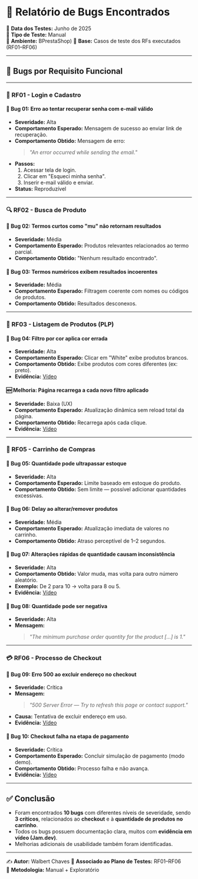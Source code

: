# 🐞 Relatório de Bugs Encontrados

📅 **Data dos Testes:** Junho de 2025  
🧪 **Tipo de Teste:** Manual  
🎯 **Ambiente:** BPrestaShop) 
📂 **Base:** Casos de teste dos RFs executados (RF01–RF06)  

---

## 🧩 Bugs por Requisito Funcional

---

### 🔐 RF01 - Login e Cadastro

#### 🐞 Bug 01: Erro ao tentar recuperar senha com e-mail válido
- **Severidade:** Alta
- **Comportamento Esperado:** Mensagem de sucesso ao enviar link de recuperação.
- **Comportamento Obtido:** Mensagem de erro:  
  > *"An error occurred while sending the email."*
- **Passos:**
  1. Acessar tela de login.
  2. Clicar em "Esqueci minha senha".
  3. Inserir e-mail válido e enviar.
- **Status:** Reproduzível

---

### 🔍 RF02 - Busca de Produto

#### 🐞 Bug 02: Termos curtos como "mu" não retornam resultados
- **Severidade:** Média
- **Comportamento Esperado:** Produtos relevantes relacionados ao termo parcial.
- **Comportamento Obtido:** "Nenhum resultado encontrado".

#### 🐞 Bug 03: Termos numéricos exibem resultados incoerentes
- **Severidade:** Média
- **Comportamento Esperado:** Filtragem coerente com nomes ou códigos de produtos.
- **Comportamento Obtido:** Resultados desconexos.

---

### 🛒 RF03 - Listagem de Produtos (PLP)

#### 🐞 Bug 04: Filtro por cor aplica cor errada
- **Severidade:** Alta
- **Comportamento Esperado:** Clicar em "White" exibe produtos brancos.
- **Comportamento Obtido:** Exibe produtos com cores diferentes (ex: preto).
- **Evidência:** [Vídeo](https://jam.dev/c/1ea3016f-b83c-4fe1-bd77-ed027868e010)

#### 🆕 Melhoria: Página recarrega a cada novo filtro aplicado
- **Severidade:** Baixa (UX)
- **Comportamento Esperado:** Atualização dinâmica sem reload total da página.
- **Comportamento Obtido:** Recarrega após cada clique.
- **Evidência:** [Vídeo](https://jam.dev/c/7a5e6621-28cf-4117-b79e-0e24f6079502)

---

### 🧺 RF05 - Carrinho de Compras

#### 🐞 Bug 05: Quantidade pode ultrapassar estoque
- **Severidade:** Alta
- **Comportamento Esperado:** Limite baseado em estoque do produto.
- **Comportamento Obtido:** Sem limite — possível adicionar quantidades excessivas.

#### 🐞 Bug 06: Delay ao alterar/remover produtos
- **Severidade:** Média
- **Comportamento Esperado:** Atualização imediata de valores no carrinho.
- **Comportamento Obtido:** Atraso perceptível de 1–2 segundos.

#### 🐞 Bug 07: Alterações rápidas de quantidade causam inconsistência
- **Severidade:** Alta
- **Comportamento Obtido:** Valor muda, mas volta para outro número aleatório.
- **Exemplo:** De 2 para 10 → volta para 8 ou 5.
- **Evidência:** [Vídeo](https://jam.dev/c/7237e2ee-975b-44b9-9bd7-120ed07dac2f)

#### 🐞 Bug 08: Quantidade pode ser negativa
- **Severidade:** Alta
- **Mensagem:**  
  > *"The minimum purchase order quantity for the product [...] is 1."*

---

### 💳 RF06 - Processo de Checkout

#### 🐞 Bug 09: Erro 500 ao excluir endereço no checkout
- **Severidade:** Crítica
- **Mensagem:**  
  > *"500 Server Error — Try to refresh this page or contact support."*
- **Causa:** Tentativa de excluir endereço em uso.
- **Evidência:** [Vídeo](https://jam.dev/c/345c8764-70d5-4266-b701-8e3083be8f83)

#### 🐞 Bug 10: Checkout falha na etapa de pagamento
- **Severidade:** Crítica
- **Comportamento Esperado:** Concluir simulação de pagamento (modo demo).
- **Comportamento Obtido:** Processo falha e não avança.
- **Evidência:** [Vídeo](https://jam.dev/c/d58163e8-62db-4999-9b00-293930fe2af1)

---

## ✅ Conclusão

- Foram encontrados **10 bugs** com diferentes níveis de severidade, sendo **3 críticos**, relacionados ao **checkout** e à **quantidade de produtos no carrinho**.
- Todos os bugs possuem documentação clara, muitos com **evidência em vídeo (Jam.dev)**.
- Melhorias adicionais de usabilidade também foram identificadas.

---

✍️ **Autor:** Walbert Chaves 
📂 **Associado ao Plano de Testes:** RF01–RF06  
🧪 **Metodologia:** Manual + Exploratório
